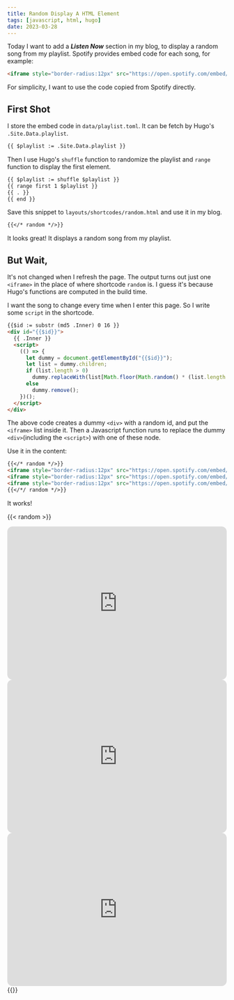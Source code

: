 ```yaml
---
title: Random Display A HTML Element
tags: [javascript, html, hugo]
date: 2023-03-28
---
```


Today I want to add a ***Listen Now*** section in my blog, to display a random song from my playlist. Spotify provides embed code for each song, for example:

```html
<iframe style="border-radius:12px" src="https://open.spotify.com/embed/track/5oO3drDxtziYU2H1X23ZIp?utm_source=generator" width="100%" height="352" frameBorder="0" allowfullscreen="" allow="autoplay; clipboard-write; encrypted-media; fullscreen; picture-in-picture" loading="lazy"></iframe>
```

For simplicity, I want to use the code copied from Spotify directly.

## First Shot

I store the embed code in `data/playlist.toml`. It can be fetch by Hugo's `.Site.Data.playlist`.

```html
{{ $playlist := .Site.Data.playlist }}
```

Then I use Hugo's `shuffle` function to randomize the playlist and `range` function to display the first element.

```html
{{ $playlist := shuffle $playlist }}
{{ range first 1 $playlist }}
{{ . }}
{{ end }}
```

Save this snippet to `layouts/shortcodes/random.html` and use it in my blog.

```md
{{</* random */>}}
```

It looks great! It displays a random song from my playlist.

## But Wait,

It's not changed when I refresh the page. The output turns out just one `<iframe>` in the place of where shortcode `random` is. I guess it's because Hugo's functions are computed in the build time.

I want the song to change every time when I enter this page. So I write some `script` in the shortcode.

```html
{{$id := substr (md5 .Inner) 0 16 }}
<div id="{{$id}}">
  {{ .Inner }}
  <script>
    (() => {
      let dummy = document.getElementById("{{$id}}");
      let list = dummy.children;
      if (list.length > 0)
        dummy.replaceWith(list[Math.floor(Math.random() * (list.length - 1))]);
      else
        dummy.remove();
    })();
  </script>
</div>
```

The above code creates a dummy `<div>` with a random id, and put the `<iframe>` list inside it. Then a Javascript function runs to replace the dummy `<div>`(including the `<script>`) with one of these node.

Use it in the content:

```md
{{</* random */>}}
<iframe style="border-radius:12px" src="https://open.spotify.com/embed/track/5oO3drDxtziYU2H1X23ZIp?utm_source=generator" width="100%" height="352" frameBorder="0" allowfullscreen="" allow="autoplay; clipboard-write; encrypted-media; fullscreen; picture-in-picture" loading="lazy"></iframe>
<iframe style="border-radius:12px" src="https://open.spotify.com/embed/track/3wFLWP0FcIqHK1wb1CPthQ?utm_source=generator" width="100%" height="352" frameBorder="0" allowfullscreen="" allow="autoplay; clipboard-write; encrypted-media; fullscreen; picture-in-picture" loading="lazy"></iframe>
<iframe style="border-radius:12px" src="https://open.spotify.com/embed/track/0MMyJUC3WNnFS1lit5pTjk?utm_source=generator" width="100%" height="352" frameBorder="0" allowfullscreen="" allow="autoplay; clipboard-write; encrypted-media; fullscreen; picture-in-picture" loading="lazy"></iframe>
{{</*/ random */>}}
```

It works!

{{< random >}}
<iframe style="border-radius:12px" src="https://open.spotify.com/embed/track/5oO3drDxtziYU2H1X23ZIp?utm_source=generator" width="100%" height="352" frameBorder="0" allowfullscreen="" allow="autoplay; clipboard-write; encrypted-media; fullscreen; picture-in-picture" loading="lazy"></iframe>
<iframe style="border-radius:12px" src="https://open.spotify.com/embed/track/3wFLWP0FcIqHK1wb1CPthQ?utm_source=generator" width="100%" height="352" frameBorder="0" allowfullscreen="" allow="autoplay; clipboard-write; encrypted-media; fullscreen; picture-in-picture" loading="lazy"></iframe>
<iframe style="border-radius:12px" src="https://open.spotify.com/embed/track/0MMyJUC3WNnFS1lit5pTjk?utm_source=generator" width="100%" height="352" frameBorder="0" allowfullscreen="" allow="autoplay; clipboard-write; encrypted-media; fullscreen; picture-in-picture" loading="lazy"></iframe>
{{</ random >}}
